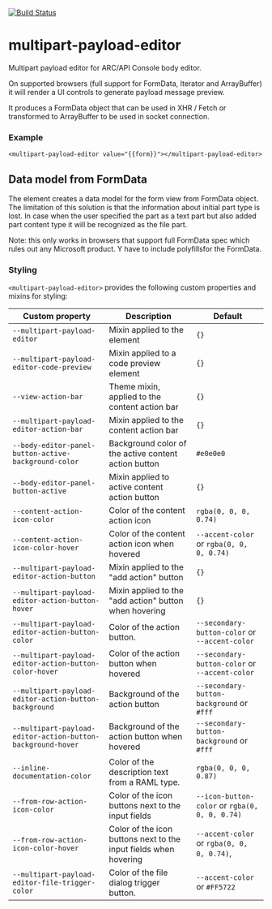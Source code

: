 [![Build Status](https://travis-ci.org/advanced-rest-client/multipart-payload-editor.svg?branch=stage)](https://travis-ci.org/advanced-rest-client/multipart-payload-editor)  

# multipart-payload-editor

Multipart payload editor for ARC/API Console body editor.

On supported browsers (full support for FormData, Iterator and ArrayBuffer) it will render a
UI controls to generate payload message preview.

It produces a FormData object that can be used in XHR / Fetch or transformed to ArrayBuffer to be
used in socket connection.

### Example
```
<multipart-payload-editor value="{{form}}"></multipart-payload-editor>
```

## Data model from FormData

The element creates a data model for the form view from FormData object.
The limitation of this solution is that the information about initial part type
is lost. In case when the user specified the part as a text part but also added
part content type it will be recognized as the file part.

Note: this only works in browsers that support full FormData spec which rules
out any Microsoft product. Y have to include polyfillsfor the FormData. 

### Styling
`<multipart-payload-editor>` provides the following custom properties and mixins for styling:

Custom property | Description | Default
----------------|-------------|----------
`--multipart-payload-editor` | Mixin applied to the element | `{}`
`--multipart-payload-editor-code-preview` | Mixin applied to a code preview element | `{}`
`--view-action-bar` | Theme mixin, applied to the content action bar | `{}`
`--multipart-payload-editor-action-bar` | Mixin applied to the content action bar | `{}`
`--body-editor-panel-button-active-background-color` | Background color of the active content action button | `#e0e0e0`
`--body-editor-panel-button-active` | Mixin applied to active content action button | `{}`
`--content-action-icon-color` | Color of the content action icon | `rgba(0, 0, 0, 0.74)`
`--content-action-icon-color-hover` | Color of the content action icon when hovered | `--accent-color` or `rgba(0, 0, 0, 0.74)`
`--multipart-payload-editor-action-button` | Mixin applied to the "add action" button | `{}`
`--multipart-payload-editor-action-button-hover` | Mixin applied to the "add action" button when hovering | `{}`
`--multipart-payload-editor-action-button-color` | Color of the action button. | `--secondary-button-color` or `--accent-color`
`--multipart-payload-editor-action-button-color-hover` | Color of the action button when hovered | `--secondary-button-color` or `--accent-color`
`--multipart-payload-editor-action-button-background` | Background of the action button | `--secondary-button-background` or `#fff`
`--multipart-payload-editor-action-button-background-hover` | Background of the action button when hovered | `--secondary-button-background` or `#fff`
`--inline-documentation-color` | Color of the description text from a RAML type. | `rgba(0, 0, 0, 0.87)`
`--from-row-action-icon-color` | Color of the icon buttons next to the input fields | `--icon-button-color` or `rgba(0, 0, 0, 0.74)`
`--from-row-action-icon-color-hover` | Color of the icon buttons next to the input fields when hovering | `--accent-color` or `rgba(0, 0, 0, 0.74)`,
`--multipart-payload-editor-file-trigger-color` | Color of the file dialog trigger button. | `--accent-color` or `#FF5722`


